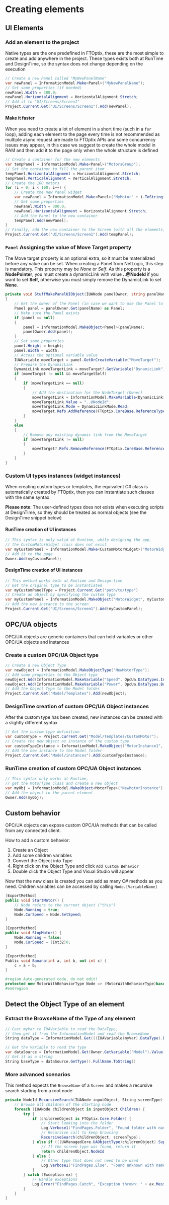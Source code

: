 # Creating elements

## UI Elements

### Add an element to the project

Native types are the one predefined in FTOptix, these are the most simple to create and add anywhere in the project. These types exists both at RunTime and DesignTime, so the syntax does not change depending on the execution

```csharp
// Create a new Panel called "MyNewPanelName"
var newPanel = InformationModel.Make<Panel>("MyNewPanelName");
// Set some properties (if needed)
newPanel.Width = 300.0;
newPanel.HorizontalAlignment = HorizontalAlignment.Stretch;
// Add it to "UI/Screens/Screen1"
Project.Current.Get("UI/Screens/Screen1").Add(newPanel);
```

#### Make it faster

When you need to create a lot of element in a short time (such in a `for` loop), adding each element to the page every time is not recommended as multiple async request are made to FTOptix APIs and some concurrency issues may appear, in this case we suggest to create the whole model in RAM and then add it to the page only when the whole structure is defined

```csharp
// Create a container for the new elements
var tempPanel = InformationModel.Make<Panel>("MotorsGroup");
// Set the container to fill the parent item
tempPanel.HorizontalAlignment = HorizontalAlignment.Stretch;
tempPanel.VerticalAlignment = VerticalAlignment.Stretch;
// Create the 100 motors
for (i = 0; i < 100; i++) {
    // Create the new Panel widget
    var newPanel = InformationModel.Make<Panel>("MyMotor" + i.ToString());
    // Set some properties
    newPanel.Width = 300.0;
    newPanel.HorizontalAlignment = HorizontalAlignment.Stretch;
    // Add the Panel to the new container
    tempPanel.Add(newPanel);
}
// Finally, add the new container to the Screen (with all the elements)
Project.Current.Get("UI/Screens/Screen1").Add(tempPanel);
```

### `Panel` Assigning the value of Move Target property

The Move target property is an optional extra, so it must be materialized before any value can be set. When creating a Panel from NetLogic, this step is mandatory.
This property may be *None* or *Self*. As this property is a **NodePointer**, you must create a dynamicLink with value **..@NodeId** if you want to set **Self**, otherwise you must simply remove the DynamicLink to set **None**.

```csharp
private void StuffMakePanelUIObject(IUANode panelOwner, string panelName, int width, int height, bool moveTargetSelf)
{
    // Get the owner of the Panel (in case we want to use the Panel to move the parent element)
    Panel panel = panelOwner.Get(panelName) as Panel;
    // Make sure the Panel exists
    if (panel == null)
    {
        panel = InformationModel.MakeObject<Panel>(panelName);
        panelOwner.Add(panel);
    }
    // Set some properties
    panel.Height = height;
    panel.Width = width;
    // Access the optional variable value
    IUAVariable moveTarget = panel.GetOrCreateVariable("MoveTarget"); 
    // Prepare the DynamicLink
    DynamicLink moveTargetLink = moveTarget?.GetVariable("DynamicLink") as DynamicLink;
    if (moveTarget != null && moveTargetSelf)
    {
        if (moveTargetLink == null)
        {
            // Add the destination for the NodeTarget (Owner)
            moveTargetLink = InformationModel.MakeVariable<DynamicLink>("DynamicLink", FTOptix.Core.DataTypes.NodePath);
            moveTargetLink.Value = "..@NodeId";
            moveTargetLink.Mode = DynamicLinkMode.Read;
            moveTarget.Refs.AddReference(FTOptix.CoreBase.ReferenceTypes.HasDynamicLink, moveTargetLink);
        }
    }
    else
    {
        // Remove any existing dynamic link from the MoveTarget
        if (moveTargetLink != null)
        {
            moveTarget?.Refs.RemoveReference(FTOptix.CoreBase.ReferenceTypes.HasDynamicLink, moveTargetLink.NodeId);
        }
    }
}
```

### Custom UI types instances (widget instances)

When creating custom types or templates, the equivalent C# class is automatically created by FTOptix, then you can instantiate such classes with the same syntax

**Please note**: The user-defined types does not exists when executing scripts at DesignTime, so they should be treated as normal objects (see the DesignTime snippet below)

#### RunTime creation of UI instances

```csharp
// This syntax is only valid at Runtime, while designing the app,
// the CustomMotorWidget class does not exist
var myCustomPanel = InformationModel.Make<CustomMotorWidget>("MotorWidget");
// Add it to the page
Owner.Add(myCustomPanel);
```

#### DesignTime creation of UI instances

```csharp
// This method works both at Runtime and Design-time
// Get the original type to be instantiated
var myCustomPanelType = Project.Current.Get("path/to/type")
// Create an object by specifying the custom type
var myCustomPanel = InformationModel.MakeObject("MotorWidget", myCustomPanelType.NodeId);
// Add the new instance to the screen
Project.Current.Get("UI/Screens/Screen1").Add(myCustomPanel);
```

## OPC/UA objects

OPC/UA objects are generic containers that can hold variables or other OPC/UA objects and instances

### Create a custom OPC/UA Object type

```csharp
// Create a new Object Type
var newObject = InformationModel.MakeObjectType("NewMotorType");
// Add some properties to the Object type
newObject.Add(InformationModel.MakeVariable("Speed", OpcUa.DataTypes.Int32));
newObject.Add(InformationModel.MakeVariable("Power", OpcUa.DataTypes.Bool));
// Add the Object Type to the Model folder
Project.Current.Get("Model/Templates").Add(newObject);
```

### DesignTime creation of custom OPC/UA Object instances

After the custom type has been created, new instances can be created with a slightly different syntax

```csharp
// Get the custom type definition
var customType = Project.Current.Get("Model/Templates/CustomMotor");
// Create the new object as instance of the custom type
var customTypeInstance = InformationModel.MakeObject("MotorInstance1", customType.NodeId);
// Add the new instance to the Model folder
Project.Current.Get("Model/instances").Add(customTypeInstance);
```

### RunTime creation of custom OPC/UA Object instances

```csharp
// This syntax only works at Runtime, 
// get the MotorType class and create a new object
var myObj = InformationModel.MakeObject<MotorType>("NewMotorInstance");
// Add the object to the parent element
Owner.Add(myObj);
```

## Custom behavior

OPC/UA objects can expose custom OPC/UA methods that can be called from any connected client.

How to add a custom behavior:

1. Create an Object
1. Add some children variables
1. Convert the Object into Type
1. Right click on the Object Type and click `Add Custom Behavior`
1. Double click the Object Type and Visual Studio will appear

Now that the new class is created you can add as many C# methods as you need. Children variables can be accessed by calling `Node.[VariableName]`

```csharp
[ExportMethod]
public void StartMotor() {
    // Node refers to the current object ("this")
    Node.Running = true;
    Node.CurSpeed = Node.SetSpeed;
}

[ExportMethod]
public void StopMotor() {
    Node.Running = false;
    Node.CurSpeed = (Int32)0;
}

[ExportMethod]
Public void Banana(int a, int b, out int c) {
    c = a + b;
}

#region Auto-generated code, do not edit!
protected new MotorWithBehaviorType Node => (MotorWithBehaviorType)base.Node;
#endregion
```

## Detect the Object Type of an element

### Extract the BrowseName of the Type of any element

```csharp
// Cast myVar to IUAVariable to read the DataType,
// then get it from the InformationModel and read the BrowseName
String dataType = InformationModel.Get(((IUAVariable)myVar).DataType).BrowseName;
```

```csharp
// Get the Variable to read the type
var dataSource = InformationModel.Get(Owner.GetVariable("Model").Value);
// Get it as a string
String baseType = dataSource.GetType().FullName.ToString()
```

### More advanced scenarios

This method expects the `BrowseName` of a `Screen` and makes a recursive search starting from a root node

```csharp
private NodeId RecursiveSearch(IUANode inputObject, String screenType) {
    // Browse all children of the starting node
    foreach (IUANode childrenObject in inputObject.Children) {
        try {
            if (childrenObject is FTOptix.Core.Folder) {
                // Start looking into the folder
                Log.Verbose1("FindPages.Folder", "Found folder with name [" + childrenObject.BrowseName + "] and Type: [" + childrenObject.GetType().ToString() + "]");
                // Recursive call to keep browsing
                RecursiveSearch(childrenObject, screenType);
            } else if (((UAManagedCore.UAObjectType)childrenObject).SuperType.BrowseName == screenType) {
                // If the screen type was found, return it
                return childrenObject.NodeId
            } else {
                // Other type that does not need to be used
                Log.Verbose1("FindPages.Else", "Found unknown with name [" + childrenObject.BrowseName + "] and Type: [" + childrenObject.GetType().ToString() + "]");
            }
        } catch (Exception ex) {
            // Handle exceptions
            Log.Error("FindPages.Catch", "Exception thrown: " + ex.Message);
        }
    }
}

```
